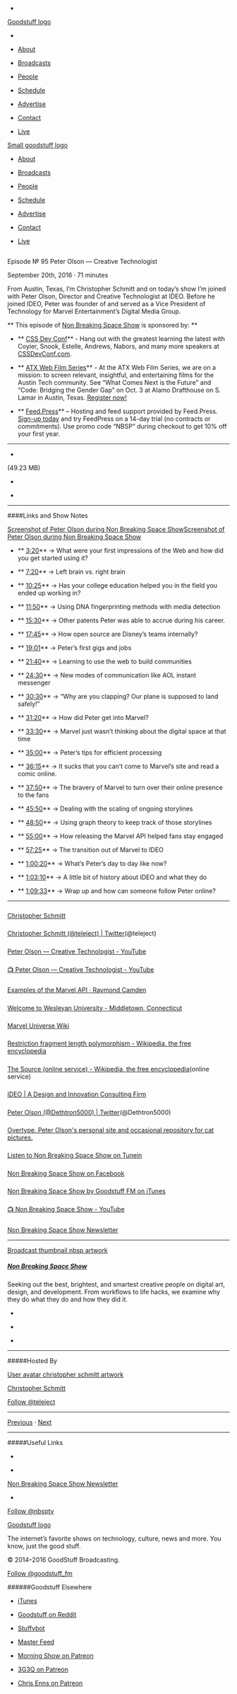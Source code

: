 

-
[Goodstuff logo](http://www.goodstuff.fm/)[](/assets/goodstuff_logo-17c1fe6f378352de5d7345f76152130b.svg)

-


-  [About](/about)

-  [Broadcasts](/broadcasts)

-  [People](/people)

-  [Schedule](/schedule)

-  [Advertise](/advertise)

-  [Contact](/contact)

-  [Live](/live)


[Small goodstuff logo](http://www.goodstuff.fm/)[](/assets/small_goodstuff_logo-bf032e72b9ec41494f4d90905f1ad619.svg)


-  [About](/about)

-  [Broadcasts](/broadcasts)

-  [People](/people)

-  [Schedule](/schedule)

-  [Advertise](/advertise)

-  [Contact](/contact)

-  [Live](/live)


##
Episode № 95
Peter Olson — Creative Technologist


September 20th, 2016
&middot;
71
minutes


From Austin, Texas, I’m Christopher Schmitt and on today’s show I’m joined with Peter Olson, Director and Creative Technologist at IDEO. Before he joined IDEO, Peter was founder of and served as a Vice President of Technology for Marvel Entertainment’s Digital Media Group.


**
This episode of
[Non Breaking Space Show](/nbsp)
is sponsored by:
**


- ** [CSS Dev Conf](http://cssdevconf.com/?utm_source=nbsptv95&utm_medium=podcast&utm_campaign=cssdevconf2016)** - Hang out with the greatest learning the latest with Coyier, Snook, Estelle, Andrews, Nabors, and many more speakers at  [CSSDevConf.com](http://cssdevconf.com/?utm_source=nbsptv95&utm_medium=podcast&utm_campaign=cssdevconf2016).

- ** [ATX Web Film Series](http://atxwebfilmseries.com?utm_source=nbsptv95&utm_medium=podcast&utm_campaign=atxwebfilm01)**  - At the ATX Web Film Series, we are on a mission: to screen relevant, insightful, and entertaining films for the Austin Tech community. See &ldquo;What Comes Next is the Future&rdquo; and &ldquo;Code: Bridging the Gender Gap&rdquo; on Oct. 3 at Alamo Drafthouse on S. Lamar in Austin, Texas.  [Register now!](http://atxwebfilmseries.com?utm_source=nbsptv95&utm_medium=podcast&utm_campaign=atxwebfilm01)

- ** [Feed.Press](http://feed.press/nbsp)** – Hosting and feed support provided by Feed.Press.  [Sign-up today](http://feed.press/nbsp) and try FeedPress on a 14-day trial (no contracts or commitments). Use promo code &ldquo;NBSP&rdquo; during checkout to get 10% off your first year.


------------------------------


-
[](http://podcasts-1.feedpress.co/10609/nbsp-95.mp3)(49.23 MB)

-
[](http://twitter.com/intent/tweet?text=Non%20Breaking%20Space%20Show%20%E2%84%96%2095%20on%20@goodstuff_fm%20-%20http://goodstuff.fm/nbsp/95)

-
[](http://www.facebook.com/sharer/sharer.php?u=http://goodstuff.fm/nbsp/95)


------------------------------


####Links and Show Notes


[Screenshot of Peter Olson during Non Breaking Space Show](http://goodstuff.fm/nbsp/95)[Screenshot of Peter Olson during Non Breaking Space Show](https://i.ytimg.com/vi/MqfdvM1SyjU/maxresdefault.jpg)


- ** [3:20](#t=3:20)** → What were your first impressions of the Web and how did you get started using it?

- ** [7:20](#t=7:20)** → Left brain vs. right brain

- ** [10:25](#t=10:25)** → Has your college education helped you in the field you ended up working in?

- ** [11:50](#t=11:50)** → Using DNA fingerprinting methods with media detection

- ** [15:30](#t=15:30)** → Other patents Peter was able to accrue during his career.

- ** [17:45](#t=17:45)** → How open source are Disney&rsquo;s teams internally?

- ** [19:01](#t=19:01)** → Peter&rsquo;s first gigs and jobs

- ** [21:40](#t=21:40)** → Learning to use the web to build communities

- ** [24:30](#t=24:30)** → New modes of communication like AOL instant messenger

- ** [30:30](#t=30:30)** → &ldquo;Why are you clapping? Our plane is supposed to land safely!&rdquo;

- ** [31:20](#t=31:20)** → How did Peter get into Marvel?

- ** [33:30](#t=33:30)** → Marvel just wasn&rsquo;t thinking about the digital space at that time

- ** [35:00](#t=35:00)** → Peter&rsquo;s tips for efficient processing

- ** [36:15](#t=36:15)** → It sucks that you can&rsquo;t come to Marvel&rsquo;s site and read a comic online.

- ** [37:50](#t=37:50)** → The bravery of Marvel to turn over their online presence to the fans

- ** [45:50](#t=45:50)** → Dealing with the scaling of ongoing storylines

- ** [48:50](#t=48:50)** → Using graph theory to keep track of those storylines

- ** [55:00](#t=55:00)** → How releasing the Marvel API helped fans stay engaged

- ** [57:25](#t=57:25)** → The transition out of Marvel to IDEO

- ** [1:00:20](#t=1:00:20)** → What&rsquo;s Peter&rsquo;s day to day like now?

- ** [1:03:10](#t=1:03:10)** → A little bit of history about IDEO and what they do

- ** [1:09:33](#t=1:09:33)** → Wrap up and how can someone follow Peter online?


------------------------------


#####
[Christopher Schmitt](http://christopher.org/)


#####
[Christopher Schmitt (@teleject) | Twitter](https://twitter.com/teleject)(@teleject)


#####
[Peter Olson — Creative Technologist - YouTube](https://www.youtube.com/watch?v=MqfdvM1SyjU)


#####
[📺 Peter Olson — Creative Technologist - YouTube](https://www.youtube.com/watch?v=MqfdvM1SyjU)


#####
[Examples of the Marvel API · Raymond Camden](https://www.raymondcamden.com/2014/02/02/Examples-of-the-Marvel-API/)


#####
[Welcome to Wesleyan University - Middletown, Connecticut](http://www.wesleyan.edu/)


#####
[Marvel Universe Wiki](http://marvel.com/universe/Main_Page)


#####
[Restriction fragment length polymorphism - Wikipedia, the free encyclopedia](https://en.wikipedia.org/wiki/Restriction_fragment_length_polymorphism)


#####
[The Source (online service) - Wikipedia, the free encyclopedia](https://en.wikipedia.org/wiki/The_Source_(online_service))(online service)


#####
[IDEO | A Design and Innovation Consulting Firm](https://www.ideo.com/)


#####
[Peter Olson (@Dethtron5000) | Twitter](https://twitter.com/dethtron5000)(@Dethtron5000)


#####
[Overtype. Peter Olson's personal site and occasional repository for cat pictures.](http://overtype.com/)


#####
[Listen to Non Breaking Space Show on Tunein](http://tunein.com/radio/Non-Breaking-Space-Show-p885155/)


#####
[Non Breaking Space Show on Facebook](https://www.facebook.com/nbsptv)


#####
[Non Breaking Space Show by Goodstuff FM on iTunes](https://itunes.apple.com/ca/podcast/non-breaking-space-show/id507162981?mt=2&ign-mpt=uo%3D4)


#####
[📺 Non Breaking Space Show - YouTube](https://www.youtube.com/channel/UC--mqA75V3CM8hxId0l7e_g?sub_confirmation=1)


#####
[Non Breaking Space Show Newsletter](http://goodstuff.fm/nbsp/newsletter)


------------------------------


[Broadcast thumbnail nbsp artwork](/nbsp)[](https://goodstuffs3.s3.amazonaws.com/uploads/broadcast/image/19/broadcast_thumbnail_nbsp_artwork.png)

##### [Non Breaking Space Show](/nbsp)


Seeking out the best, brightest, and smartest creative people on digital art, design, and development. From workflows to life hacks, we examine why they do what they do and how they did it.

-
[](http://itunes.apple.com/us/podcast/the-non-breaking-space-show/id507162981)

-
[](http://feeds.goodstuff.fm/nbsp)

-
[](mailto:chris@goodstuff.fm?cc=sponsorship%40goodstuff.fm&subject=%5BGoodStuff%20FM%5D%20Sponsorship%20Inquiry%20for%20Non%20Breaking%20Space%20Show)


------------------------------


#####Hosted By


[User avatar christopher schmitt artwork](/people/christopher-schmitt)[](https://goodstuffs3.s3.amazonaws.com/uploads/user/avatar/20/user_avatar_christopher-schmitt_artwork.png)

[Christopher Schmitt](/people/christopher-schmitt)


[Follow @teleject](https://twitter.com/teleject)


------------------------------


[Previous](/nbsp/94)
&middot;
[Next](/nbsp/96)


------------------------------


#####Useful Links

-
[](mailto:chris@goodstuff.fm?subject=%5BGoodstuff%20FM%5D%20Feedback%20for%20Non%20Breaking%20Space%20Show)

-
[Non Breaking Space Show Newsletter](http://www.goodstuff.fm/nbsp/newsletter)


-
[Follow @nbsptv](https://twitter.com/nbsptv)


[Goodstuff logo](http://www.goodstuff.fm/)[](/assets/goodstuff_logo-17c1fe6f378352de5d7345f76152130b.svg)


The internet’s favorite shows on technology, culture, news and more. You know, just the good stuff.


&copy; 2014&ndash;2016 GoodStuff Broadcasting.

[Follow @goodstuff_fm](https://twitter.com/goodstufffm)


######Goodstuff Elsewhere

-  [iTunes](https://itunes.apple.com/us/artist/goodstuff-fm/id843385597?mt=2)

-  [Goodstuff on Reddit](https://www.reddit.com/r/Goodstuff_fm/)

-  [Stuffybot](http://stuffybot.goodstuff.fm)

-  [Master Feed](/master/feed)

-  [Morning Show on Patreon](https://www.patreon.com/morningshow)

-  [3G3Q on Patreon](https://www.patreon.com/3g3q)

-  [Chris Enns on Patreon](https://www.patreon.com/ichris)
